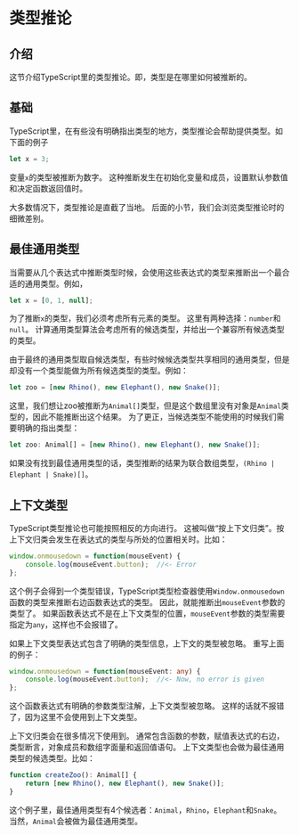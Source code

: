 # 类型推论

## 介绍

这节介绍TypeScript里的类型推论。即，类型是在哪里如何被推断的。

## 基础

TypeScript里，在有些没有明确指出类型的地方，类型推论会帮助提供类型。如下面的例子

```ts
let x = 3;
```

变量`x`的类型被推断为数字。
这种推断发生在初始化变量和成员，设置默认参数值和决定函数返回值时。

大多数情况下，类型推论是直截了当地。
后面的小节，我们会浏览类型推论时的细微差别。

## 最佳通用类型

当需要从几个表达式中推断类型时候，会使用这些表达式的类型来推断出一个最合适的通用类型。例如，

```ts
let x = [0, 1, null];
```

为了推断`x`的类型，我们必须考虑所有元素的类型。
这里有两种选择：`number`和`null`。
计算通用类型算法会考虑所有的候选类型，并给出一个兼容所有候选类型的类型。

由于最终的通用类型取自候选类型，有些时候候选类型共享相同的通用类型，但是却没有一个类型能做为所有候选类型的类型。例如：

```ts
let zoo = [new Rhino(), new Elephant(), new Snake()];
```

这里，我们想让zoo被推断为`Animal[]`类型，但是这个数组里没有对象是`Animal`类型的，因此不能推断出这个结果。
为了更正，当候选类型不能使用的时候我们需要明确的指出类型：

```ts
let zoo: Animal[] = [new Rhino(), new Elephant(), new Snake()];
```

如果没有找到最佳通用类型的话，类型推断的结果为联合数组类型，`(Rhino | Elephant | Snake)[]`。

## 上下文类型

TypeScript类型推论也可能按照相反的方向进行。
这被叫做“按上下文归类”。按上下文归类会发生在表达式的类型与所处的位置相关时。比如：

```ts
window.onmousedown = function(mouseEvent) {
    console.log(mouseEvent.button);  //<- Error
};
```

这个例子会得到一个类型错误，TypeScript类型检查器使用`Window.onmousedown`函数的类型来推断右边函数表达式的类型。
因此，就能推断出`mouseEvent`参数的类型了。
如果函数表达式不是在上下文类型的位置，`mouseEvent`参数的类型需要指定为`any`，这样也不会报错了。

如果上下文类型表达式包含了明确的类型信息，上下文的类型被忽略。
重写上面的例子：

```ts
window.onmousedown = function(mouseEvent: any) {
    console.log(mouseEvent.button);  //<- Now, no error is given
};
```

这个函数表达式有明确的参数类型注解，上下文类型被忽略。
这样的话就不报错了，因为这里不会使用到上下文类型。

上下文归类会在很多情况下使用到。
通常包含函数的参数，赋值表达式的右边，类型断言，对象成员和数组字面量和返回值语句。
上下文类型也会做为最佳通用类型的候选类型。比如：

```ts
function createZoo(): Animal[] {
    return [new Rhino(), new Elephant(), new Snake()];
}
```

这个例子里，最佳通用类型有4个候选者：`Animal`，`Rhino`，`Elephant`和`Snake`。
当然，`Animal`会被做为最佳通用类型。

